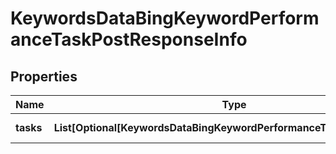 # KeywordsDataBingKeywordPerformanceTaskPostResponseInfo


## Properties

| Name | Type | Description | Notes |
|------------ | ------------- | ------------- | -------------|
**tasks** | **List[Optional[KeywordsDataBingKeywordPerformanceTaskPostTaskInfo]]** | array of tasks |[optional]|